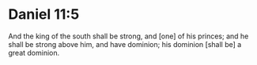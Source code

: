 # Daniel 11:5

And the king of the south shall be strong, and [one] of his princes; and he shall be strong above him, and have dominion; his dominion [shall be] a great dominion.